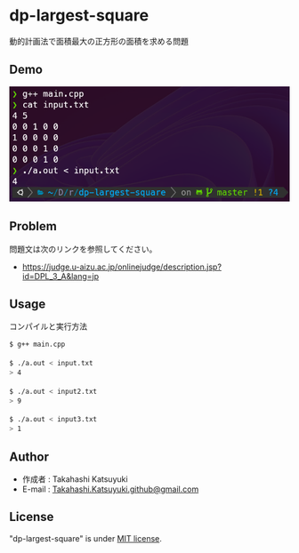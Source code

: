 # dp-largest-square

動的計画法で面積最大の正方形の面積を求める問題

## Demo

![thumbnail](./images/thumbnail.png)

## Problem

問題文は次のリンクを参照してください。

- <https://judge.u-aizu.ac.jp/onlinejudge/description.jsp?id=DPL_3_A&lang=jp>

## Usage

コンパイルと実行方法

```bash
$ g++ main.cpp

$ ./a.out < input.txt
> 4

$ ./a.out < input2.txt
> 9

$ ./a.out < input3.txt
> 1

```

## Author

- 作成者 : Takahashi Katsuyuki
- E-mail : [Takahashi.Katsuyuki.github@gmail.com](Takahashi.Katsuyuki.github@gmail.com)

## License

"dp-largest-square" is under [MIT license](https://en.wikipedia.org/wiki/MIT_License).
